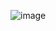 ![image](https://github.com/Positiveoo1/Calendar-2024/assets/106428934/16f42926-b4b6-4db0-9cf7-441f46e8a100)
